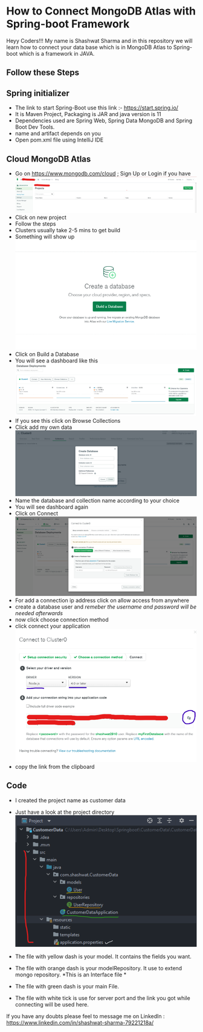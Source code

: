 # How to Connect MongoDB Atlas with Spring-boot Framework

Heyy Coders!!! My name is Shashwat Sharma and in this repository we will learn how to connect your data base which is in MongoDB Atlas to Spring-boot which is a framework in JAVA.

## Follow these Steps

## Spring initializer

- The link to start Spring-Boot use this link :- https://start.spring.io/
- It is Maven Project, Packaging is JAR and java version is 11
- Dependencies used are Spring Web, Spring Data MongoDB and Spring Boot Dev Tools.
- name and artifact depends on you
- Open pom.xml file using IntelliJ IDE

## Cloud MongoDB Atlas

- Go on https://www.mongodb.com/cloud ; Sign Up or Login if you have 
![](pics/img1.png)
- Click on new project
- Follow the steps
- Clusters usually take 2-5 mins to get build
- Something will show up
![](pics/img2.png) 
- Click on Build a Database
- You will see a dashboard like this
![](pics/img3.png)
- If you see this click on Browse Collections
- Click add my own data
![](pics/img4.png)
- Name the database and collection name according to your choice
- You will see dashboard again
- Click on Connect
![](pics/img5.png)
- For add a connection ip address click on allow access from anywhere
- create a database user and *remeber the username and password will be needed afterwards*
- now click choose connection method
- click connect your application
![](pics/img6.png)
- copy the link from the clipboard

## Code
- I created the project name as customer data
- Just have a look at the project directory
![](pics/img7.png)


- The file with yellow dash is your model. It contains the fields you want.
- The file with orange dash is your modelRepository. It use to extend mongo repository. *This is an Interface file *
- The file with green dash is your main File.
- The file with white tick is use for server port and the link you got while connecting will be used here.

If you have any doubts please feel to message me on LinkedIn : https://www.linkedin.com/in/shashwat-sharma-79221218a/
